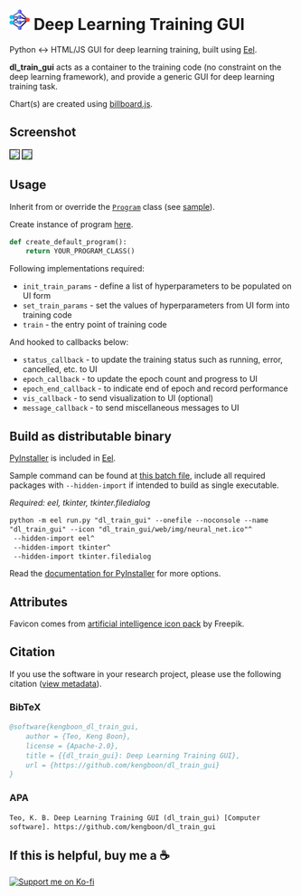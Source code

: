 # <img src="https://github.com/kengboon/dl_train_gui/blob/dev/dl_train_gui/web/img/neural_net.png" height="36"/> Deep Learning Training GUI
Python ↔ HTML/JS GUI for deep learning training, built using [Eel](https://github.com/python-eel/Eel).

**dl_train_gui** acts as a container to the training code (no constraint on the deep learning framework), and provide a generic GUI for deep learning training task.

Chart(s) are created using [billboard.js](https://github.com/naver/billboard.js).

## Screenshot
<img src="https://user-images.githubusercontent.com/5046671/204745617-3f858b9f-f1d1-45ba-aae6-372a3c7cb340.png" style="height:400px;border:1px solid #000"/> <img src="https://user-images.githubusercontent.com/5046671/204746449-78ff201f-6c2b-46e7-a6e9-da9754dbcd45.png" style="height:400px;border:1px solid #000"/>

## Usage
Inherit from or override the [```Program```](https://github.com/kengboon/dl_train_gui/blob/dev/dl_train_gui/prog.py) class (see [sample](https://github.com/kengboon/dl_train_gui/blob/dev/dl_train_gui/demo.py)).

Create instance of program [here](https://github.com/kengboon/dl_train_gui/blob/dev/dl_train_gui/util.py).

```Python
def create_default_program():
    return YOUR_PROGRAM_CLASS()
```

Following implementations required:
- ```init_train_params``` - define a list of hyperparameters to be populated on UI form
- ```set_train_params``` - set the values of hyperparameters from UI form into training code
- ```train``` - the entry point of training code

And hooked to callbacks below:
- ```status_callback``` - to update the training status such as running, error, cancelled, etc. to UI
- ```epoch_callback``` - to update the epoch count and progress to UI
- ```epoch_end_callback``` - to indicate end of epoch and record performance
- ```vis_callback``` - to send visualization to UI (optional)
- ```message_callback``` - to send miscellaneous messages to UI

## Build as distributable binary
[PyInstaller](https://github.com/pyinstaller/pyinstaller) is included in [Eel](https://github.com/python-eel/Eel).

Sample command can be found at [this batch file](https://github.com/kengboon/dl_train_gui/blob/dev/build.bat), include all required packages with ```--hidden-import``` if intended to build as single executable.

*Required: eel, tkinter, tkinter.filedialog*

```Bat
python -m eel run.py "dl_train_gui" --onefile --noconsole --name "dl_train_gui" --icon "dl_train_gui/web/img/neural_net.ico"^
 --hidden-import eel^
 --hidden-import tkinter^
 --hidden-import tkinter.filedialog
```

Read the [documentation for PyInstaller](https://pyinstaller.org/en/stable/) for more options.

## Attributes
Favicon comes from [artificial intelligence icon pack](https://www.flaticon.com/packs/artificial-intelligence-261) by Freepik.

## Citation
If you use the software in your research project, please use the following citation ([view metadata](https://github.com/kengboon/dl_train_gui/blob/dev/CITATION.cff)).
### BibTeX
```BibTeX
@software{kengboon_dl_train_gui,
    author = {Teo, Keng Boon},
    license = {Apache-2.0},
    title = {{dl_train_gui}: Deep Learning Training GUI},
    url = {https://github.com/kengboon/dl_train_gui}
}
```
### APA
```APA
Teo, K. B. Deep Learning Training GUI (dl_train_gui) [Computer software]. https://github.com/kengboon/dl_train_gui
```

## If this is helpful, buy me a ☕
<a href="https://ko-fi.com/woolf42" target="_blank"><img src="https://user-images.githubusercontent.com/5046671/197377067-ce6016ae-6368-47b6-a4eb-903eb7b0af9c.png" width="200" alt="Support me on Ko-fi"/></a>
